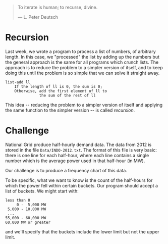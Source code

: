 > To iterate is human; to recurse, divine.
>
> — L. Peter Deutsch 

Recursion
=========

Last week, we wrote a program to process a list of numbers, of arbitrary
length. In this case, we "processed" the list by adding up the numbers but the
general approach is the same for all programs which crunch lists. The approach
is to reduce the problem to a simpler version of itself, and to keep doing this
until the problem is so simple that we can solve it straight away. 

```
list-add ll
	If the length of ll is 0, the sum is 0; 
	Otherwise, add the first element of ll to
		       the sum of the rest of ll
```
	
This idea -- reducing the problem to a simpler version of itself and applying
the same function to the simpler version -- is called *recursion*.

Challenge
=========

National Grid produce half-hourly demand data. The data from 2012 is stored in
the file `Data/INDO-2012.txt`. The format of this file is very basic: there is
one line for each half-hour, where each line contains a single number which is
the average power used in that half-hour (in MW).

Our challenge is to produce a frequency chart of this data.

To be specific, what we want to know is the count of the half-hours for which
the power fell within certain buckets. Our program should accept a list of
buckets. We might start with:


	less than 0
	 	 0 -  5,000 MW
	 5,000 - 10,000 MW
	 ...
	55,000 - 60,000 MW
	60,000 MW or greater
	
and we'll specify that the buckets include the lower limit but not the upper
limit.



